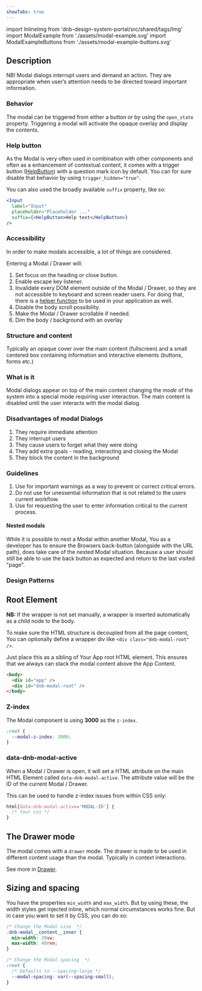 ```yaml
---
showTabs: true
---
```


import InlineImg from 'dnb-design-system-portal/src/shared/tags/Img'
import ModalExample from './assets/modal-example.svg'
import ModalExampleButtons from './assets/modal-example-buttons.svg'

## Description

NB! Modal dialogs interrupt users and demand an action. They are appropriate when user’s attention needs to be directed toward important information.

### Behavior

The modal can be triggered from either a button or by using the `open_state` property. Triggering a modal will activate the opaque overlay and display the contents.

### Help button

As the Modal is very often used in combination with other components and often as a enhancement of contextual content, it comes with a trigger button ([HelpButton](/uilib/components/help-button)) with a question mark icon by default. You can for sure disable that behavior by using `trigger_hidden="true"`.

You can also used the broadly available `suffix` property, like so:

```jsx
<Input
  label="Input"
  placeholder="Placeholder ..."
  suffix={<HelpButton>Help text</HelpButton>}
/>
```

### Accessibility

In order to make modals accessible, a lot of things are considered.

Entering a Modal / Drawer will:

1. Set focus on the heading or close button.
2. Enable escape key listener.
3. Invalidate every DOM element outside of the Modal / Drawer, so they are not accessible to keyboard and screen reader users. For doing that, there is a [helper function](/uilib/helpers/functions#interactioninvalidation-example) to be used in your application as well.
4. Disable the body scroll possibility.
5. Make the Modal / Drawer scrollable if needed.
6. Dim the body / background with an overlay

### Structure and content

Typically an opaque cover over the main content (fullscreen) and a small centered box containing information and interactive elements (buttons, forms etc.)

### What is it

Modal dialogs appear on top of the main content changing the _mode_ of the system into a special mode requiring user interaction. The main content is disabled until the user interacts with the modal dialog.

### Disadvantages of modal Dialogs

1.  They require immediate attention
1.  They interrupt users
1.  They cause users to forget what they were doing
1.  They add extra goals - reading, interacting and closing the Modal
1.  They block the content in the background

### Guidelines

1.  Use for important warnings as a way to prevent or correct critical errors.
1.  Do not use for unessential information that is not related to the users current workflow.
1.  Use for requesting the user to enter information critical to the current process.

#### Nested modals

While it is possible to nest a Modal within another Modal, You as a developer has to ensure the Browsers back-button (alongside with the URL path), does take care of the nested Modal situation. Because a user should still be able to use the back button as expected and return to the last visited "page".

### Design Patterns

<InlineImg src={ModalExample} caption="Modal with header, text and close button (spacing suggestions in blue and pink)" alt="Image showing Modal with header" />

<InlineImg src={ModalExampleButtons} caption="Modal with header, text, buttons and close button" alt="Image showing Modal with header and close button" />

## Root Element

**NB:** If the wrapper is not set manually, a wrapper is inserted automatically as a child node to the body.

To make sure the HTML structure is decoupled from all the page content, You can optionally define a wrapper div like `<div class="dnb-modal-root" />`.

Just place this as a sibling of Your App root HTML element. This ensures that we always can stack the modal content above the App Content.

```html
<body>
  <div id="app" />
  <div id="dnb-modal-root" />
</body>
```

### Z-index

The Modal component is using **3000** as the `z-index`.

```css
:root {
  --modal-z-index: 3000;
}
```

### data-dnb-modal-active

When a Modal / Drawer is open, it will set a HTML attribute on the main HTML Element called `data-dnb-modal-active`. The attribute value will be the ID of the current Modal / Drawer.

This can be used to handle z-index issues from within CSS only:

```css
html[data-dnb-modal-active='MODAL-ID'] {
  /* Your css */
}
```

## The Drawer mode

The modal comes with a `drawer` mode. The drawer is made to be used in different content usage than the modal. Typically in context interactions.

See more in [Drawer](/uilib/components/modal/drawer).

## Sizing and spacing

You have the properties `min_width` and `max_width`. But by using these, the width styles get injected inline, which normal circumstances works fine. But in case you want to set it by CSS, you can do so:

```css
/* Change the Modal size  */
.dnb-modal__content__inner {
  min-width: 20vw;
  max-width: 40rem;
}

/* Change the Modal spacing  */
:root {
  /* Defaults to --spacing-large */
  --modal-spacing: var(--spacing-small);
}
```
